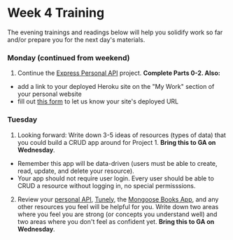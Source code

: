 # Week 4 Training

The evening trainings and readings below will help you solidify work so far and/or prepare you for the next day's materials.

### Monday (continued from weekend)

1. Continue the [Express Personal API](https://github.com/sf-wdi-31/express-personal-api) project. **Complete Parts 0-2.  Also:**
  
  * add a link to your deployed Heroku site on the "My Work" section of your personal website
  * fill out [this form](https://docs.google.com/a/generalassemb.ly/forms/d/e/1FAIpQLScQgR89hvW-Q-APwntPoaXHkfNr7XMKJXI6GeUsPteVhMOW_Q/viewform) to let us know your site's deployed URL

### Tuesday


1. Looking forward: Write down 3-5 ideas of resources (types of data) that you could build a CRUD app around for Project 1. **Bring this to GA on Wednesday**. 

  * Remember this app will be data-driven (users must be able to create, read, update, and delete your resource). 
  * Your app should not require user login.  Every user should be able to CRUD a resource without logging in, no special permisssions.

2. Review your [personal API](https://github.com/sf-wdi-31/express-personal-api), [Tunely](https://github.com/sf-wdi-31/tunely), the [Mongoose Books App](https://github.com/sf-wdi-31/mongoose-books-app), and any other resources you feel will be helpful for you.  Write down two areas where you feel you are strong (or concepts you understand well) and two areas where you don't feel as confident yet. **Bring this to GA on Wednesday**. 



